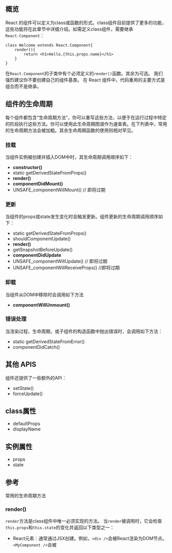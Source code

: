 ## 概览
React 的组件可以定义为class或函数的形式。class组件目前提供了更多的功能，这些功能将在此章节中详细介绍。如需定义class组件，需要继承`React.Component`：
```
class Welcome extends React.Component{
    render(){
        return <h1>Hello,{this.props.name}</h1>
    }
}
```
在`React.Component`的子类中有个必须定义的`render()`函数。其余为可选。
我们强烈建议你不要创建自己的组件基类。 在 React 组件中，代码重用的主要方式是组合而不是继承。

## 组件的生命周期
每个组件都包含“生命周期方法”，你可以重写这些方法，以便于在运行过程中特定的阶段执行这些方法。你可以使用此生命周期图谱作为速查表。在下列表中，常用的生命周期方法会被加粗。其余生命周期函数的使用则相对罕见。

### 挂载
当组件实例被创建并插入DOM中时，其生命周期调用顺序如下：
- **constructor()**
- static getDerivedStateFromProps()
- **render()**
- **componentDidMount()**
- UNSAFE_componentWillMount() // 即将过期

### 更新
当组件的props或state发生变化时会触发更新。组件更新的生命周期调用顺序如下：
- static getDerivedStateFromProps()
- shouldComponentUpdate()
- **render()**
- getSnapshotBeforeUpdate()
- **componentDidUpdate**
- UNSAFE_componentWillUpdate() // 即将过期
- UNSAFE_componentWillReceiveProps() //即将过期

### 卸载
当组件从DOM中移除时会调用如下方法
- **componentWillUnmount()**

### 错误处理
当渲染过程，生命周期，或子组件的构造函数中抛出错误时，会调用如下方法：
- static getDerivedStateFromError()
- componentDidCatch()

## 其他 APIS
组件还提供了一些额外的API：
- setState()
- forceUpdate()

## class属性
- defaultProps
- displayName

## 实例属性
- props
- state

## 参考
常用的生命周期方法

### render()
`render`方法是class组件中唯一必须实现的方法。
当`render`被调用时，它会检查`this.props`和`this.state`的变化并返回以下类型之一：
- React元素：通常通过JSX创建。例如，`<div />`会被React渲染为DOM节点。`<MyComponent />`会被